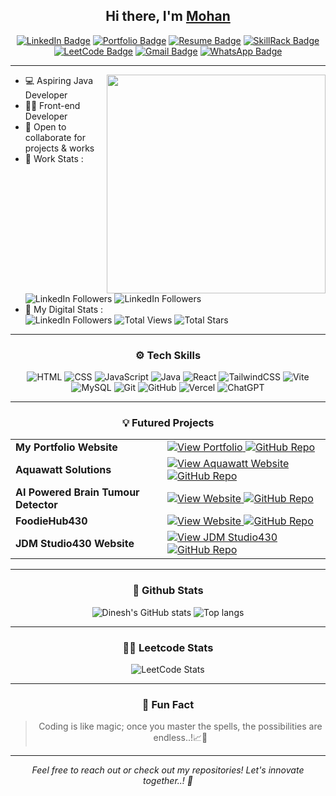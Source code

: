 <h2 align="center"> Hi there, I'm <a href="https://www.linkedin.com/in/m-dinesh-d30/">Mohan</a> </h2>
<div align="center">
  
[![LinkedIn Badge](https://img.shields.io/badge/-LinkedIn-0e76a8?style=flat&logo=linkedin&logoColor=white)](https://www.linkedin.com/in/mohanmohan?lipi=urn%3Ali%3Apage%3Ad_flagship3_profile_view_base_contact_details%3BMm3fNTIcTsaCwjA6CCFiOQ%3D%3D)
[![Portfolio Badge](https://img.shields.io/badge/-Portfolio-1abc9c?style=flat&logo=google-chrome&logoColor=white)]()
[![Resume Badge](https://img.shields.io/badge/-Resume-34495e?style=flat&logo=adobe-acrobat-reader&logoColor=white)]()
[![SkillRack Badge](https://img.shields.io/badge/-SkillRack-blue?style=flat&logo=codeforces&logoColor=white)](https://www.skillrack.com/faces/resume.xhtml?id=444147&key=Skillrackresume430) 
[![LeetCode Badge](https://img.shields.io/badge/-LeetCode-FFA116?style=flat&logo=leetcode&logoColor=black)]()
[![Gmail Badge](https://img.shields.io/badge/-Mail-red?style=flat&logo=gmail&logoColor=white)](mailto:mohan993467@gmail.com)
[![WhatsApp Badge](https://img.shields.io/badge/-WhatsApp-25D366?style=flat&logo=whatsapp&logoColor=white)](https://wa.me/917448608862)

</div>

-----------------------------------------------------------

<img src="https://raw.githubusercontent.com/sanjay-kv/sanjay-kv/main/Assets/illustration.png" min-width="300px" max-width="300px" width="350px" align="right">

- 💻 Aspiring Java Developer
- 👨‍💻 Front-end Developer 
- 🤝 Open to collaborate for projects & works
- 📑 Work Stats :<br>![LinkedIn Followers](https://img.shields.io/badge/Projects-25-blue?logo=linkedin) ![LinkedIn Followers](https://img.shields.io/badge/Client_Satisfied-78%25-blue?logo=linkedin)
- 🤖 My Digital Stats :<br>![LinkedIn Followers](https://img.shields.io/badge/LinkedIn_Followers-7k+-blue?logo=linkedin) ![Total Views](https://img.shields.io/badge/Viewers-5k+-blue?logo=github) ![Total Stars](https://img.shields.io/badge/Stars-500-blue?logo=github)
<hr>


<div align="center">
  <h3>⚙️ Tech Skills</h3>
  
![HTML](https://img.shields.io/badge/-HTML5-E34F26?logo=html5&logoColor=white)  ![CSS](https://img.shields.io/badge/-CSS3-1572B6?logo=css3&logoColor=white) ![JavaScript](https://img.shields.io/badge/-JavaScript-F7DF1E?logo=javascript&logoColor=black)   ![Java](https://img.shields.io/badge/-Java-007396?logo=java&logoColor=white) ![React](https://img.shields.io/badge/-React-61DAFB?logo=react&logoColor=black)  ![TailwindCSS](https://img.shields.io/badge/-Tailwind_CSS-38B2AC?logo=tailwindcss&logoColor=white) ![Vite](https://img.shields.io/badge/-Vite-646CFF?logo=vite&logoColor=white)  ![MySQL](https://img.shields.io/badge/-MySQL-4479A1?logo=mysql&logoColor=white) ![Git](https://img.shields.io/badge/-Git-F05032?logo=git&logoColor=white)  ![GitHub](https://img.shields.io/badge/-GitHub-181717?logo=github&logoColor=white) ![Vercel](https://img.shields.io/badge/-Vercel-000000?logo=vercel&logoColor=white) ![ChatGPT](https://img.shields.io/badge/-ChatGPT-00A67E?logo=openai&logoColor=white)

<hr>

<div align="center">
  <h3>💡 Futured Projects</h3>
<table align="center">
  <tr>
    <td><strong>My Portfolio Website</strong></td>
    <td>
      <a href="https://m-dinesh-30.web.app/">
        <img src="https://img.shields.io/badge/VIEW DEMO-blue?style=flat&logo=google-chrome&logoColor=white" alt="View Portfolio">
      </a>
      <a href="https://github.com/dineshit27/portfolio-web-pvt">
        <img src="https://img.shields.io/badge/REPOSITORY-red?style=flat&logo=github&logoColor=white" alt="GitHub Repo">
      </a>
    </td>
  </tr>

  <tr>
    <td><strong>Aquawatt Solutions</strong></td>
    <td>
      <a href="https://aquawatt-org.web.app/">
        <img src="https://img.shields.io/badge/LIVE DEMO-blue?style=flat&logo=google-chrome&logoColor=white" alt="View Aquawatt Website">
      </a>
      <a href="https://github.com/dineshit27/aquawatt-org">
        <img src="https://img.shields.io/badge/REPOSITORY-red?style=flat&logo=github&logoColor=white" alt="GitHub Repo">
      </a>
    </td>
  </tr>

  <tr>
    <td><strong>AI Powered Brain Tumour Detector</strong></td>
    <td>
      <a href="https://tumour-spotter-ai.lovable.app/">
        <img src="https://img.shields.io/badge/LIVE DEMO-blue?style=flat&logo=google-chrome&logoColor=white" alt="View Website">
      </a>
      <a href="https://github.com/dineshit27/tumour-spotter-ai">
        <img src="https://img.shields.io/badge/REPOSITORY-red?style=flat&logo=github&logoColor=white" alt="GitHub Repo">
      </a>
    </td>
  </tr>

  <tr>
    <td><strong>FoodieHub430</strong></td>
    <td>
      <a href="https://foodie-hub430.netlify.app/about_us">
        <img src="https://img.shields.io/badge/LIVE DEMO-blue?style=flat&logo=google-chrome&logoColor=white" alt="View Website">
      </a>
      <a href="https://github.com/dineshit27/FoodieHub430">
        <img src="https://img.shields.io/badge/REPOSITORY-red?style=flat&logo=github&logoColor=white" alt="GitHub Repo">
      </a>
    </td>
  </tr>

  <tr>
    <td><strong>JDM Studio430 Website</strong></td>
    <td>
      <a href="https://jdm-studio430.netlify.app/">
        <img src="https://img.shields.io/badge/LIVE DEMO-blue?style=flat&logo=google-chrome&logoColor=white" alt="View JDM Studio430">
      </a>
      <a href="https://github.com/dineshit27/jdm-studio430-website">
        <img src="https://img.shields.io/badge/REPOSITORY-red?style=flat&logo=github&logoColor=white" alt="GitHub Repo">
      </a>
    </td>
  </tr>
</table>


<hr>

<div align="center">
  <h3>🤖 Github Stats</h3>
  
![Dinesh's GitHub stats](https://github-readme-stats.vercel.app/api?username=dineshit27&theme)
<img alt="Top langs" src="https://github-readme-stats.vercel.app/api/top-langs/?username=dineshit27&layout=compact&&langs_count=8"/>

<hr>

<div align="center">
  <h3>👨‍💻 Leetcode Stats</h3>

<p align="center">
  <img src="https://leetcard.jacoblin.cool/Dinesh_coder30?theme=dark&font=source_code_pro&ext=heatmap" alt="LeetCode Stats">
</p>

<hr>

<div align="center">
  <h3>💬 Fun Fact</h3>

> Coding is like magic; once you master the spells, the possibilities are endless..!📈🌟

---

<div align="center">
  <em>Feel free to reach out or check out my repositories! Let's innovate together..! 🚀</em>
</div>

